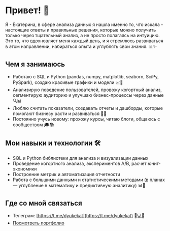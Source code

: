 # Привет! 👋  
Я - Екатерина, в сфере анализа данных я нашла именно то, что искала - настоящие ответы и правильные решения, которые можно получить только через тщательный анализ, а не просто полагаясь на интуицию.  
Это то, что вдохновляет меня каждый день, и я стремлюсь развиваться в этом направлении, набираться опыта и углублять свои знания. 📊✨

## Чем я занимаюсь  
- Работаю с SQL и Python (pandas, numpy, matplotlib, seaborn, SciPy, PySpark), создаю красивые графики и модели 📈🐍  
- Анализирую поведение пользователей, провожу когортный анализ, сегментирую аудиторию и улучшаю бизнес-процессы через данные 🔍📊  
- Люблю считать показатели, создавать отчеты и дашборды, которые помогают бизнесу расти и развиваться 📑🚀  
- Постоянно учусь новому: прохожу курсы, читаю блоги, общаюсь с сообществом 🎓📚

## Мои навыки и технологии 🛠️  
- SQL и Python библиотеки для анализа и визуализации данных  
- Проведение когортного анализа, экспериментов A/B, расчет юнит-экономики  
- Построение метрик и автоматизация отчетности  
- Работа с большими данными и статистическими методами (в планах — углубление в математику и предиктивную аналитику) 📊🔢

## Где со мной связаться  
- Телеграм: [https://t.me/dyukekat](https://t.me/dyukekat) 🤝💻📱
- [Посмотреть портфолио](https://github.com/EkaterinaDyuke/Portfolio)
